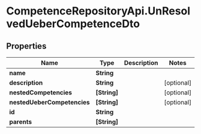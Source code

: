 # CompetenceRepositoryApi.UnResolvedUeberCompetenceDto

## Properties
Name | Type | Description | Notes
------------ | ------------- | ------------- | -------------
**name** | **String** |  | 
**description** | **String** |  | [optional] 
**nestedCompetencies** | **[String]** |  | [optional] 
**nestedUeberCompetencies** | **[String]** |  | [optional] 
**id** | **String** |  | 
**parents** | **[String]** |  | 
